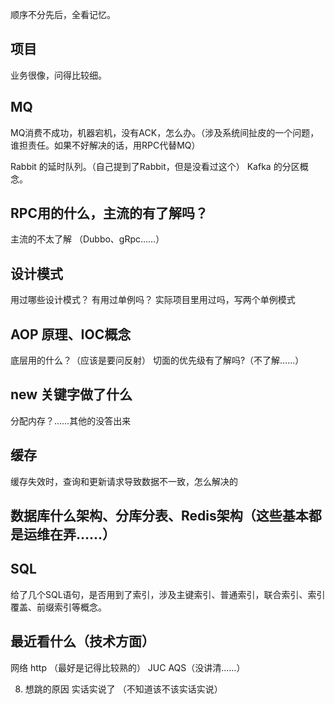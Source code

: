 顺序不分先后，全看记忆。

## 项目
业务很像，问得比较细。

## MQ 
MQ消费不成功，机器宕机，没有ACK，怎么办。（涉及系统间扯皮的一个问题，谁担责任。如果不好解决的话，用RPC代替MQ）

Rabbit 的延时队列。（自己提到了Rabbit，但是没看过这个）
Kafka 的分区概念。

## RPC用的什么，主流的有了解吗？
主流的不太了解 （Dubbo、gRpc……）

## 设计模式
用过哪些设计模式？
有用过单例吗？ 实际项目里用过吗，写两个单例模式

## AOP 原理、IOC概念
底层用的什么？（应该是要问反射）
切面的优先级有了解吗?（不了解……）

## new 关键字做了什么
分配内存？……其他的没答出来

## 缓存
缓存失效时，查询和更新请求导致数据不一致，怎么解决的

## 数据库什么架构、分库分表、Redis架构（这些基本都是运维在弄……）

## SQL
给了几个SQL语句，是否用到了索引，涉及主键索引、普通索引，联合索引、索引覆盖、前缀索引等概念。

## 最近看什么（技术方面）
网络 http （最好是记得比较熟的）
JUC AQS（没讲清……）

8. 想跳的原因
实话实说了 （不知道该不该实话实说）

